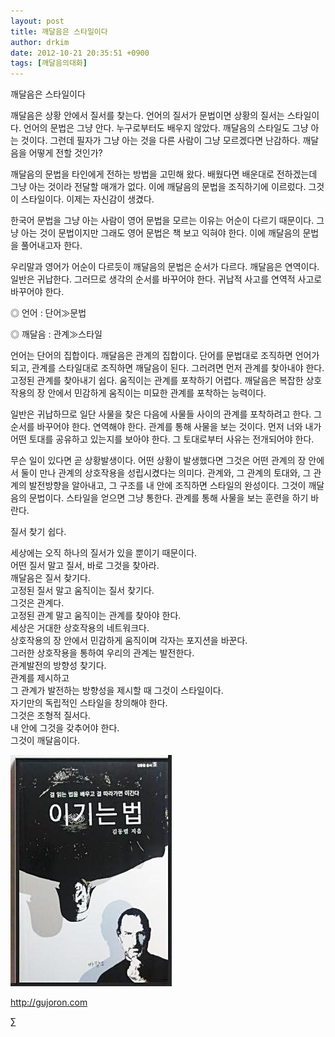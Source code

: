 ```yaml
---
layout: post
title: 깨달음은 스타일이다
author: drkim
date: 2012-10-21 20:35:51 +0900
tags: [깨달음의대화]
---
```

    
깨달음은 스타일이다


 깨달음은 상황 안에서 질서를 찾는다. 언어의 질서가 문법이면 상황의 질서는 스타일이다. 언어의 문법은 그냥 안다. 누구로부터도 배우지 않았다. 깨달음의 스타일도 그냥 아는 것이다. 그런데 필자가 그냥 아는 것을 다른 사람이 그냥 모르겠다면 난감하다. 깨달음을 어떻게 전할 것인가?


 깨달음의 문법을 타인에게 전하는 방법을 고민해 왔다. 배웠다면 배운대로 전하겠는데 그냥 아는 것이라 전달할 매개가 없다. 이에 깨달음의 문법을 조직하기에 이르렀다. 그것이 스타일이다. 이제는 자신감이 생겼다.


 한국어 문법을 그냥 아는 사람이 영어 문법을 모르는 이유는 어순이 다르기 때문이다. 그냥 아는 것이 문법이지만 그래도 영어 문법은 책 보고 익혀야 한다. 이에 깨달음의 문법을 풀어내고자 한다.


 우리말과 영어가 어순이 다르듯이 깨달음의 문법은 순서가 다르다. 깨달음은 연역이다. 일반은 귀납한다. 그러므로 생각의 순서를 바꾸어야 한다. 귀납적 사고를 연역적 사고로 바꾸어야 한다.





  ◎ 언어 : 단어≫문법



  ◎ 깨달음 : 관계≫스타일



 언어는 단어의 집합이다. 깨달음은 관계의 집합이다. 단어를 문법대로 조직하면 언어가 되고, 관계를 스타일대로 조직하면 깨달음이 된다. 그러려면 먼저 관계를 찾아내야 한다. 고정된 관계를 찾아내기 쉽다. 움직이는 관계를 포착하기 어렵다. 깨달음은 복잡한 상호작용의 장 안에서 민감하게 움직이는 미묘한 관계를 포착하는 능력이다.


 일반은 귀납하므로 일단 사물을 찾은 다음에 사물들 사이의 관계를 포착하려고 한다. 그 순서를 바꾸어야 한다. 연역해야 한다. 관계를 통해 사물을 보는 것이다. 먼저 너와 내가 어떤 토대를 공유하고 있는지를 보아야 한다. 그 토대로부터 사유는 전개되어야 한다.


 무슨 일이 있다면 곧 상황발생이다. 어떤 상황이 발생했다면 그것은 어떤 관계의 장 안에서 둘이 만나 관계의 상호작용을 성립시켰다는 의미다. 관계와, 그 관계의 토대와, 그 관계의 발전방향을 알아내고, 그 구조를 내 안에 조직하면 스타일의 완성이다. 그것이 깨달음의 문법이다. 스타일을 얻으면 그냥 통한다. 관계를 통해 사물을 보는 훈련을 하기 바란다.


 질서 찾기 쉽다.

    
세상에는 오직 하나의 질서가 있을 뿐이기 때문이다.    
어떤 질서 말고 질서, 바로 그것을 찾아라.    
깨달음은 질서 찾기다.    
고정된 질서 말고 움직이는 질서 찾기다.    
그것은 관계다.    
고정된 관계 말고 움직이는 관계를 찾아야 한다.    
세상은 거대한 상호작용의 네트워크다.    
상호작용의 장 안에서 민감하게 움직이며 각자는 포지션을 바꾼다.    
그러한 상호작용을 통하여 우리의 관계는 발전한다.    
관계발전의 방향성 찾기다.    
관계를 제시하고    
그 관계가 발전하는 방향성을 제시할 때 그것이 스타일이다.    
자기만의 독립적인 스타일을 창의해야 한다.    
그것은 조형적 질서다.    
내 안에 그것을 갖추어야 한다.    
그것이 깨달음이다.








  ![](/files/attach/images/199/290/248/123456.JPG)












  http://gujoron.com


  ∑
